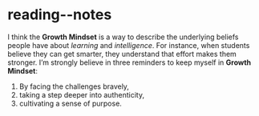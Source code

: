 # reading--notes
I think the **Growth Mindset** is a way to describe the underlying beliefs people have about *learning* and *intelligence*. For instance, when students believe they can get smarter, they understand that effort makes them stronger.
I’m strongly believe in three reminders to keep myself in **Growth Mindset**:
1)	By facing the challenges bravely,
2)	taking a step deeper into authenticity,
3)	cultivating a sense of purpose.
